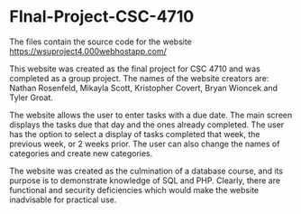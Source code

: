# FInal-Project-CSC-4710

The files contain the source code for the website https://wsuproject4.000webhostapp.com/ 

This website was created as the final project for CSC 4710 and was completed as a group project. The names of the website creators are: Nathan Rosenfeld, Mikayla Scott, Kristopher
Covert, Bryan Wioncek and Tyler Groat.

The website allows the user to enter tasks with a due date. The main screen displays the tasks due that day and the ones already completed.
The user has the option to select a display of tasks completed that week, the previous week, or 2 weeks prior. The user can also change the names of categories and create new
categories.

The website was created as the culmination of a database course, and its purpose is to demonstrate knowledge of SQL and PHP. Clearly, there are functional and security deficiencies 
which would make the website inadvisable for practical use. 
